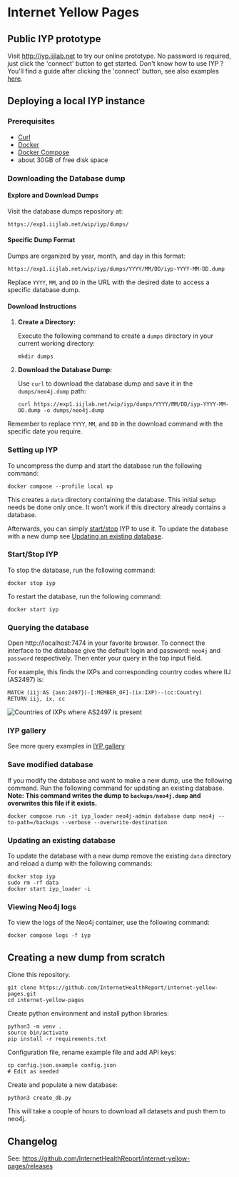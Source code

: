 # Internet Yellow Pages

## Public IYP prototype

Visit http://iyp.iijlab.net to try our online prototype. No password is required, just click the 'connect' button to get started. Don't know how to use IYP ? You'll find a guide after clicking the 'connect' button, see also examples [here](https://github.com/InternetHealthReport/internet-yellow-pages/blob/main/documentation/gallery.md).

## Deploying a local IYP instance

### Prerequisites
- [Curl](https://curl.se/download.html)
- [Docker](https://www.docker.com/)
- [Docker Compose](https://docs.docker.com/compose/install/)
- about 30GB of free disk space

### Downloading the Database dump

#### Explore and Download Dumps

Visit the database dumps repository at:
```
https://exp1.iijlab.net/wip/iyp/dumps/
```

#### Specific Dump Format

Dumps are organized by year, month, and day in this format:
```
https://exp1.iijlab.net/wip/iyp/dumps/YYYY/MM/DD/iyp-YYYY-MM-DD.dump
```

Replace `YYYY`, `MM`, and `DD` in the URL with the desired date to access a specific database dump.

#### Download Instructions

1. **Create a Directory:**

   Execute the following command to create a `dumps` directory in your current working directory:
   ```
   mkdir dumps
   ```

2. **Download the Database Dump:**

   Use `curl` to download the database dump and save it in the `dumps/neo4j.dump` path:
   ```
   curl https://exp1.iijlab.net/wip/iyp/dumps/YYYY/MM/DD/iyp-YYYY-MM-DD.dump -o dumps/neo4j.dump
   ```

Remember to replace `YYYY`, `MM`, and `DD` in the download command with the specific date you require.

### Setting up IYP
To uncompress the dump and start the database run the following command:
```
docker compose --profile local up
```
This creates a `data` directory containing the database. 
This initial setup needs be done only once. 
It won't work if this directory already contains a database.

Afterwards, you can simply [start/stop](#startstop-iyp) IYP to use it. 
To update the database with a new dump see [Updating an existing database](#updating-an-existing-database).


### Start/Stop IYP
To stop the database, run the following command:
```
docker stop iyp
```

To restart the database, run the following command:
```
docker start iyp
```


### Querying the database

Open http://localhost:7474 in your favorite browser. To connect the interface to the database give
the default login and password: `neo4j` and `password` respectively. Then enter your query in the top input field.

For example, this finds the IXPs and corresponding country codes where IIJ (AS2497) is:
```cypher
MATCH (iij:AS {asn:2497})-[:MEMBER_OF]-(ix:IXP)--(cc:Country)
RETURN iij, ix, cc
```
![Countries of IXPs where AS2497 is present](/documentation/assets/gallery/as2497ixpCountry.svg)

### IYP gallery

See more query examples in [IYP gallery](/documentation/gallery.md)

### Save modified database

If you modify the database and want to make a new dump, use the following command. Run the following command for updating an existing database. **Note: This command writes the dump to `backups/neo4j.dump` and overwrites this file if it exists.** 
```
docker compose run -it iyp_loader neo4j-admin database dump neo4j --to-path=/backups --verbose --overwrite-destination
```

### Updating an existing database

To update the database with a new dump remove the existing `data` directory and 
reload a dump with the following commands:
```
docker stop iyp
sudo rm -rf data
docker start iyp_loader -i
```

### Viewing Neo4j logs
To view the logs of the Neo4j container, use the following command:
```
docker compose logs -f iyp
```


## Creating a new dump from scratch

Clone this repository.
```
git clone https://github.com/InternetHealthReport/internet-yellow-pages.git
cd internet-yellow-pages
```

Create python environment and install python libraries:
```
python3 -m venv .
source bin/activate
pip install -r requirements.txt
```

Configuration file, rename example file and add API keys:
```
cp config.json.example config.json
# Edit as needed
```

Create and populate a new database:
```
python3 create_db.py
```
This will take a couple of hours to download all datasets and push them to neo4j.

## Changelog

See: https://github.com/InternetHealthReport/internet-yellow-pages/releases

